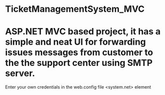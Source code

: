 # TicketManagementSystem_MVC
ASP.NET MVC based project, it has a simple and neat UI for forwarding issues messages
from customer to the the support center using SMTP server.
===
Enter your own credentials in the web.config file <system.net> element

